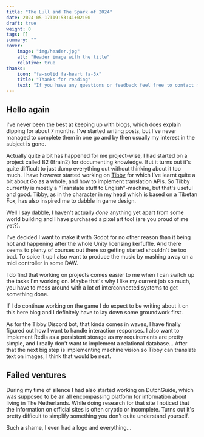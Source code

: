 ```yaml
---
title: "The Lull and The Spark of 2024"
date: 2024-05-17T19:53:41+02:00
draft: true
weight: 0
tags: []
summary: ""
cover:
    image: "img/header.jpg"
    alt: "Header image with the title"
    relative: true
thanks:
    icon: "fa-solid fa-heart fa-3x"
    title: "Thanks for reading"
    text: "If you have any questions or feedback feel free to contact me through the means listed [on my main site](https://dylanmaassen.nl). Sharing my posts is also really appreciated!"
---
```


## Hello again

I've never been the best at keeping up with blogs, which does explain dipping for about 7 months. I've started writing posts, but I've never managed to complete them in one go and by then usually my interest in the subject is gone. 

Actually quite a bit has happened for me project-wise, I had started on a project called B2 (Brain2) for documenting knowledge. But it turns out it's quite difficult to just dump everything out without thinking about it too much.  I have however started working on [Tibby](https://github.com/TibbyRocks/Tibby) for which I've learnt quite a bit about Go as a whole, and how to implement translation APIs. So Tibby currently is mostly a "Translate stuff to English"-machine, but that's useful and good. 
Tibby, as in the character in my head which is based on a Tibetan Fox, has also inspired me to dabble in game design.

Well I say dabble, I haven't actually *done* anything yet apart from some world building and I have purchased a pixel art tool (are you proud of me yet?).   

I've decided I want to make it with Godot for no other reason than it being hot and happening after the whole Unity licensing kerfuffle. And there seems to plenty of courses out there so getting started shouldn't be too bad. 
To spice it up I also want to produce the music by mashing away on a midi controller in some DAW.

I do find that working on projects comes easier to me when I can switch up the tasks I'm working on. Maybe that's why I like my current job so much, you have to mess around with a lot of interconnected systems to get something done.

If I do continue working on the game I do expect to be writing about it on this here blog and I definitely have to lay down some groundwork first.  

As for the Tibby Discord bot, that kinda comes in waves, I have finally figured out how I want to handle interaction responses. I also want to implement Redis as a persistent storage as my requirements are pretty simple, and I really don't want to implement a relational database... After that the next big step is implementing machine vision so Tibby can translate text on images, I think that would be neat.

## Failed ventures

During my time of silence I had also started working on DutchGuide, which was supposed to be an all encompassing platform for information about living in The Netherlands. While doing research for that site I noticed that the information on official sites is often cryptic or incomplete. Turns out it's pretty difficult to simplify something you don't quite understand yourself.

Such a shame, I even had a logo and everything...